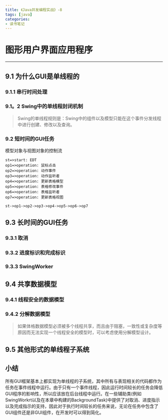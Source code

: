 ```yaml
---
title: 《Java并发编程实战》-8
tags: [java]
categories:
- 读书笔记
---
```


# 图形用户界面应用程序

---

## 9.1 为什么GUI是单线程的

### 9.1.1 串行时间处理

### 9.1。2 Swing中的单线程封闭机制

>Swing的单线程规则是：Swing中的组件以及模型只能在这个事件分发线程中进行创建、修改以及查询。

### 9.2 短时间的GUI任务

模型对象与视图对象的控制流

```flow
st=>start: EDT
op1=>operation: 鼠标点击
op2=>operation: 动作事件
op3=>operation: 动作监听者
op4=>operation: 更新表格模型
op5=>operation: 表格修改事件
op6=>operation: 表格监听者
op7=>operation: 更新表格视图

st->op1->op2->op3->op4->op5->op6->op7

```

## 9.3 长时间的GUI任务

### 9.3.1 取消

### 9.3.2 进度标识和完成标识

### 9.3.3 SwingWorker

## 9.4 共享数据模型

### 9.4.1 线程安全的数据模型

### 9.4.2 分解数据模型

>如果体格数据模型必须被多个线程共享，而且由于阻塞，一致性或复杂度等原因而无法实现一个线程安全的模型时，可以考虑使用分解模型设计。

## 9.5 其他形式的单线程子系统

## 小结

所有GUI框架基本上都实现为单线程的子系统，其中所有与表现相关的代码都作为任务在事件线程中运行。由于只有一个事件线程，因此运行时间较长的任务会降低GUI程序的影响性，所以应该放在后台线程中运行。在一些辅助类(例如SwingWorkrt以及在本章中构建的BackgroundTask)中提供了对取消、进度指示以及完成指示的支持，因此对于执行时间较长的任务来说，无论在任务中包含了GUI组件还是非GUI组件，在开发时可以得到简化。